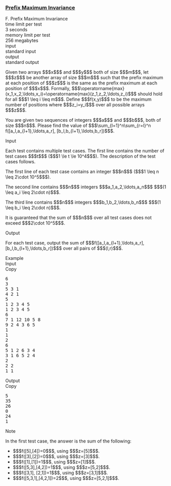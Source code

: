 <h3><a href="https://codeforces.com/contest/2137/problem/F" target="_blank" rel="noopener noreferrer">Prefix Maximum Invariance</a></h3>

<div class="header"><div class="title">F. Prefix Maximum Invariance</div><div class="time-limit"><div class="property-title">time limit per test</div>3 seconds</div><div class="memory-limit"><div class="property-title">memory limit per test</div>256 megabytes</div><div class="input-file input-standard"><div class="property-title">input</div>standard input</div><div class="output-file output-standard"><div class="property-title">output</div>standard output</div></div><div><p>Given two arrays $$$x$$$ and $$$y$$$ both of size $$$m$$$, let $$$z$$$ be another array of size $$$m$$$ such that the prefix maximum at each position of $$$z$$$ is the same as the prefix maximum at each position of $$$x$$$. Formally, $$$\operatorname{max}(x_1,x_2,\ldots,x_i)=\operatorname{max}(z_1,z_2,\ldots,z_i)$$$ should hold for all $$$1 \leq i \leq m$$$. Define $$$f(x,y)$$$ to be the maximum number of positions where $$$z_i=y_i$$$ over all possible arrays $$$z$$$.</p><p>You are given two sequences of integers $$$a$$$ and $$$b$$$, both of size $$$n$$$. Please find the value of $$$\sum_{l=1}^n\sum_{r=l}^n f([a_l,a_{l+1},\ldots,a_r], [b_l,b_{l+1},\ldots,b_r])$$$.</p></div><div class="input-specification"><div class="section-title">Input</div><p>Each test contains multiple test cases. The first line contains the number of test cases $$$t$$$ ($$$1 \le t \le 10^4$$$). The description of the test cases follows. </p><p>The first line of each test case contains an integer $$$n$$$ ($$$1 \leq n \leq 2\cdot 10^5$$$).</p><p>The second line contains $$$n$$$ integers $$$a_1,a_2,\ldots,a_n$$$ $$$(1 \leq a_i \leq 2\cdot n)$$$.</p><p>The third line contains $$$n$$$ integers $$$b_1,b_2,\ldots,b_n$$$ $$$(1 \leq b_i \leq 2\cdot n)$$$.</p><p>It is guaranteed that the sum of $$$n$$$ over all test cases does not exceed $$$2\cdot 10^5$$$.</p></div><div class="output-specification"><div class="section-title">Output</div><p>For each test case, output the sum of $$$f([a_l,a_{l+1},\ldots,a_r], [b_l,b_{l+1},\ldots,b_r])$$$ over all pairs of $$$(l,r)$$$.</p></div><div class="sample-tests"><div class="section-title">Example</div><div class="sample-test"><div class="input"><div class="title">Input<div title="Copy" data-clipboard-target="#id009649721764932999" id="id00464569539548371" class="input-output-copier">Copy</div></div><pre id="id009649721764932999"><div class="test-example-line test-example-line-even test-example-line-0">6</div><div class="test-example-line test-example-line-odd test-example-line-1">3</div><div class="test-example-line test-example-line-odd test-example-line-1">5 3 1</div><div class="test-example-line test-example-line-odd test-example-line-1">4 2 1</div><div class="test-example-line test-example-line-even test-example-line-2">5</div><div class="test-example-line test-example-line-even test-example-line-2">1 2 3 4 5</div><div class="test-example-line test-example-line-even test-example-line-2">1 2 3 4 5</div><div class="test-example-line test-example-line-odd test-example-line-3">6</div><div class="test-example-line test-example-line-odd test-example-line-3">7 1 12 10 5 8</div><div class="test-example-line test-example-line-odd test-example-line-3">9 2 4 3 6 5</div><div class="test-example-line test-example-line-even test-example-line-4">1</div><div class="test-example-line test-example-line-even test-example-line-4">1</div><div class="test-example-line test-example-line-even test-example-line-4">2</div><div class="test-example-line test-example-line-odd test-example-line-5">6</div><div class="test-example-line test-example-line-odd test-example-line-5">5 1 2 6 3 4</div><div class="test-example-line test-example-line-odd test-example-line-5">3 1 6 5 2 4</div><div class="test-example-line test-example-line-even test-example-line-6">2</div><div class="test-example-line test-example-line-even test-example-line-6">2 2</div><div class="test-example-line test-example-line-even test-example-line-6">1 1</div></pre></div><div class="output"><div class="title">Output<div title="Copy" data-clipboard-target="#id0003358430112500954" id="id0010434513015320146" class="input-output-copier">Copy</div></div><pre id="id0003358430112500954">5
35
26
0
24
1
</pre></div></div></div><div class="note"><div class="section-title">Note</div><p>In the first test case, the answer is the sum of the following:</p><ul> <li> $$$f([5],[4])=0$$$, using $$$z=[5]$$$. </li><li> $$$f([3],[2])=0$$$, using $$$z=[3]$$$. </li><li> $$$f([1],[1])=1$$$, using $$$z=[1]$$$. </li><li> $$$f([5,3],[4,2])=1$$$, using $$$z=[5,2]$$$. </li><li> $$$f([3,1], [2,1])=1$$$, using $$$z=[3,1]$$$. </li><li> $$$f([5,3,1],[4,2,1])=2$$$, using $$$z=[5,2,1]$$$. </li></ul></div>